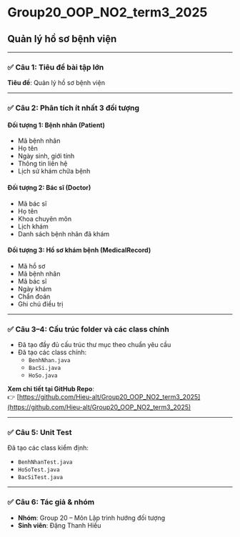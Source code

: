 # Group20_OOP_NO2_term3_2025
## Quản lý hồ sơ bệnh viện

---

### ✅ Câu 1: Tiêu đề bài tập lớn
**Tiêu đề**: Quản lý hồ sơ bệnh viện

---

### ✅ Câu 2: Phân tích ít nhất 3 đối tượng

#### Đối tượng 1: Bệnh nhân (Patient)
- Mã bệnh nhân
- Họ tên
- Ngày sinh, giới tính
- Thông tin liên hệ
- Lịch sử khám chữa bệnh

#### Đối tượng 2: Bác sĩ (Doctor)
- Mã bác sĩ
- Họ tên
- Khoa chuyên môn
- Lịch khám
- Danh sách bệnh nhân đã khám

#### Đối tượng 3: Hồ sơ khám bệnh (MedicalRecord)
- Mã hồ sơ
- Mã bệnh nhân
- Mã bác sĩ
- Ngày khám
- Chẩn đoán
- Ghi chú điều trị

---

### ✅ Câu 3–4: Cấu trúc folder và các class chính
- Đã tạo đầy đủ cấu trúc thư mục theo chuẩn yêu cầu
- Đã tạo các class chính:
  - `BenhNhan.java`
  - `BacSi.java`
  - `HoSo.java`

**Xem chi tiết tại GitHub Repo**:  
👉 [https://github.com/Hieu-alt/Group20_OOP_NO2_term3_2025](https://github.com/Hieu-alt/Group20_OOP_NO2_term3_2025)

---

### ✅ Câu 5: Unit Test
Đã tạo các class kiểm định:
- `BenhNhanTest.java`
- `HoSoTest.java`
- `BacSiTest.java`

---

### ✅ Câu 6: Tác giả & nhóm
- **Nhóm**: Group 20 – Môn Lập trình hướng đối tượng  
- **Sinh viên**: Đặng Thanh Hiếu
